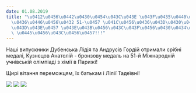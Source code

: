 ```yaml
---
date: 01.08.2019
title: "\u0412\u0456\u0442\u0430\u0454\u043C\u043E \u043F\u0435\u0440\u0435\u043C\u043E\
  \u0436\u0446\u0456\u0432 51-\u0457 \u041C\u0456\u0436\u043D\u0430\u0440\u043E\u0434\
  \u043D\u043E\u0457 \u043E\u043B\u0456\u043C\u043F\u0456\u0430\u0434\u0438 \u0437\
  \ \u0445\u0456\u043C\u0456\u0457!!!"
---
```

Наші випускники Дубенська Лідія та Андрусів Гордій отримали срібні медалі, Кузнєцов Анатолій - бронзову медаль на 51-й Міжнародній учнівській олімпіаді з хімії в Парижі!

Щирі вітання переможцям, їх батькам і Лілії Тадеївні!

![](/files/вітаємо-переможців-5-chim1.jpg)
![](/files/вітаємо-переможців-5-chim2.jpg)
![](/files/вітаємо-переможців-5-chim3.jpg)